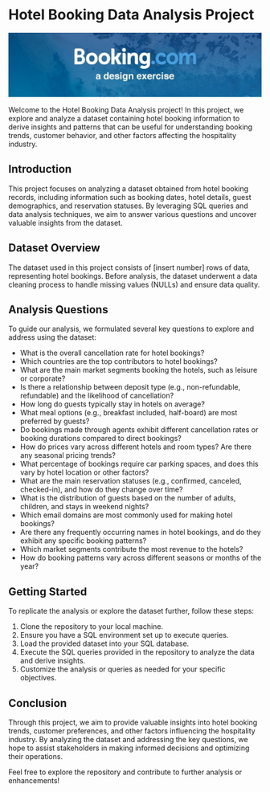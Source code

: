 # Hotel Booking Data Analysis Project


![Banner Image](https://github.com/BigeyEeE/Booking.com_Analysis/blob/main/booking-com-design-exercise-blue-banner.jpeg?raw=true)


Welcome to the Hotel Booking Data Analysis project! In this project, we explore and analyze a dataset containing hotel booking information to derive insights and patterns that can be useful for understanding booking trends, customer behavior, and other factors affecting the hospitality industry.


## Introduction


This project focuses on analyzing a dataset obtained from hotel booking records, including information such as booking dates, hotel details, guest demographics, and reservation statuses. By leveraging SQL queries and data analysis techniques, we aim to answer various questions and uncover valuable insights from the dataset.


## Dataset Overview


The dataset used in this project consists of [insert number] rows of data, representing hotel bookings. Before analysis, the dataset underwent a data cleaning process to handle missing values (NULLs) and ensure data quality.


## Analysis Questions


To guide our analysis, we formulated several key questions to explore and address using the dataset:


- What is the overall cancellation rate for hotel bookings?
- Which countries are the top contributors to hotel bookings?
- What are the main market segments booking the hotels, such as leisure or corporate?
- Is there a relationship between deposit type (e.g., non-refundable, refundable) and the likelihood of cancellation?
- How long do guests typically stay in hotels on average?
- What meal options (e.g., breakfast included, half-board) are most preferred by guests?
- Do bookings made through agents exhibit different cancellation rates or booking durations compared to direct bookings?
- How do prices vary across different hotels and room types? Are there any seasonal pricing trends?
- What percentage of bookings require car parking spaces, and does this vary by hotel location or other factors?
- What are the main reservation statuses (e.g., confirmed, canceled, checked-in), and how do they change over time?
- What is the distribution of guests based on the number of adults, children, and stays in weekend nights?
- Which email domains are most commonly used for making hotel bookings?
- Are there any frequently occurring names in hotel bookings, and do they exhibit any specific booking patterns?
- Which market segments contribute the most revenue to the hotels?
- How do booking patterns vary across different seasons or months of the year?


## Getting Started


To replicate the analysis or explore the dataset further, follow these steps:


1. Clone the repository to your local machine.
2. Ensure you have a SQL environment set up to execute queries.
3. Load the provided dataset into your SQL database.
4. Execute the SQL queries provided in the repository to analyze the data and derive insights.
5. Customize the analysis or queries as needed for your specific objectives.


## Conclusion


Through this project, we aim to provide valuable insights into hotel booking trends, customer preferences, and other factors influencing the hospitality industry. By analyzing the dataset and addressing the key questions, we hope to assist stakeholders in making informed decisions and optimizing their operations.


Feel free to explore the repository and contribute to further analysis or enhancements!
